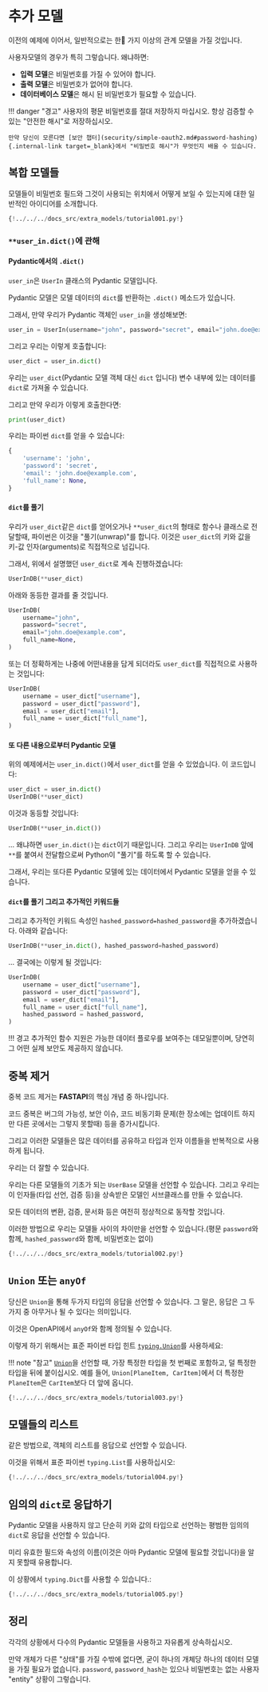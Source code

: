 # 추가 모델

이전의 예제에 이어서, 일반적으로는 한 가지 이상의 관계 모델을 가질 것입니다.

사용자모델의 경우가 특히 그렇습니다. 왜냐하면:

* **입력 모델**은 비밀번호를 가질 수 있어야 합니다.
* **출력 모델**은 비밀번호가 없어야 합니다.
* **데이터베이스 모델**은 해시 된 비밀번호가 필요할 수 있습니다.

!!! danger "경고"
    사용자의 평문 비밀번호를 절대 저장하지 마십시오. 항상 검증할 수 있는 "안전한 해시"로 저장하십시오.

    만약 당신이 모른다면 [보안 챕터](security/simple-oauth2.md#password-hashing){.internal-link target=_blank}에서 "비밀번호 해시"가 무엇인지 배울 수 있습니다.

## 복합 모델들

모델들이 비밀번호 필드와 그것이 사용되는 위치에서 어떻게 보일 수 있는지에 대한 일반적인 아이디어를 소개합니다.

```Python hl_lines="9  11  16  22  24  29-30  33-35  40-41"
{!../../../docs_src/extra_models/tutorial001.py!}
```

### `**user_in.dict()`에 관해

#### Pydantic에서의 `.dict()`

`user_in`은 `UserIn` 클래스의 Pydantic 모델입니다.

Pydantic 모델은 모델 데이터의 `dict`를 반환하는 `.dict()` 메소드가 있습니다.

그래서, 만약 우리가 Pydantic 객체인 `user_in`을 생성해보면:

```Python
user_in = UserIn(username="john", password="secret", email="john.doe@example.com")
```

그리고 우리는 이렇게 호출합니다:

```Python
user_dict = user_in.dict()
```

우리는 `user_dict`(Pydantic 모델 객체 대신 `dict` 입니다) 변수 내부에 있는 데이터를 `dict`로 가져올 수 있습니다.

그리고 만약 우리가 이렇게 호출한다면:

```Python
print(user_dict)
```

우리는 파이썬 `dict`를 얻을 수 있습니다:

```Python
{
    'username': 'john',
    'password': 'secret',
    'email': 'john.doe@example.com',
    'full_name': None,
}
```

#### `dict`를 풀기

우리가 `user_dict`같은 `dict`를 얻어오거나 `**user_dict`의 형태로 함수나 클래스로 전달할때, 파이썬은 이것을 "풀기(unwrap)"를 합니다. 이것은 `user_dict`의 키와 값을 키-값 인자(arguments)로 직접적으로 넘깁니다.

그래서, 위에서 설명했던 `user_dict`로 계속 진행하겠습니다:

```Python
UserInDB(**user_dict)
```

아래와 동등한 결과를 줄 것입니다.

```Python
UserInDB(
    username="john",
    password="secret",
    email="john.doe@example.com",
    full_name=None,
)
```

또는 더 정확하게는 나중에 어떤내용을 담게 되더라도 `user_dict`를 직접적으로 사용하는 것입니다:

```Python
UserInDB(
    username = user_dict["username"],
    password = user_dict["password"],
    email = user_dict["email"],
    full_name = user_dict["full_name"],
)
```

#### 또 다른 내용으로부터 Pydantic 모델

위의 예제에서는 `user_in.dict()`에서 `user_dict`를 얻을 수 있었습니다. 이 코드입니다:

```Python
user_dict = user_in.dict()
UserInDB(**user_dict)
```

이것과 동등할 것입니다:

```Python
UserInDB(**user_in.dict())
```

... 왜냐하면 `user_in.dict()`는 `dict`이기 때문입니다. 그리고 우리는 `UserInDB` 앞에 `**`를 붙여서 전달함으로써 Python이 "풀기"를 하도록 할 수 있습니다.

그래서, 우리는 또다른 Pydantic 모델에 있는 데이터에서 Pydantic 모델을 얻을 수 있습니다.

#### `dict`를 풀기 그리고 추가적인 키워드들

그리고 추가적인 키워드 속성인 `hashed_password=hashed_password`을 추가하겠습니다. 아래와 같습니다:

```Python
UserInDB(**user_in.dict(), hashed_password=hashed_password)
```

... 결국에는 이렇게 될 것입니다:

```Python
UserInDB(
    username = user_dict["username"],
    password = user_dict["password"],
    email = user_dict["email"],
    full_name = user_dict["full_name"],
    hashed_password = hashed_password,
)
```

!!! 경고
    추가적인 함수 지원은 가능한 데이터 플로우를 보여주는 데모일뿐이며, 당연히 그 어떤 실제 보안도 제공하지 않습니다.

## 중복 제거

중복 코드 제거는 **FASTAPI**의 핵심 개념 중 하나입니다.

코드 중복은 버그의 가능성, 보안 이슈, 코드 비동기화 문제(한 장소에는 업데이트 하지만 다른 곳에서는 그렇지 못할때) 등을 증가시킵니다.

그리고 이러한 모델들은 많은 데이터를 공유하고 타입과 인자 이름들을 반복적으로 사용하게 됩니다.

우리는 더 잘할 수 있습니다.

우리는 다른 모델들의 기초가 되는 `UserBase` 모델을 선언할 수 있습니다. 그리고 우리는 이 인자들(타입 선언, 검증 등)을 상속받은 모델인 서브클래스를 만들 수 있습니다.

모든 데이터의 변환, 검증, 문서화 등은 여전히 정상적으로 동작할 것입니다.

이러한 방법으로 우리는 모델들 사이의 차이만을 선언할 수 있습니다.(평문 `password`와 함께, `hashed_password`와 함께, 비밀번호는 없이)

```Python hl_lines="9  15-16  19-20  23-24"
{!../../../docs_src/extra_models/tutorial002.py!}
```

## `Union` 또는 `anyOf`

당신은 `Union`을 통해 두가지 타입의 응답을 선언할 수 있습니다. 그 말은, 응답은 그 두가지 중 아무거나 될 수 있다는 의미입니다.

이것은 OpenAPI에서 `anyOf`와 함께 정의될 수 있습니다.

이렇게 하기 위해서는 표준 파이썬 타입 힌트  <a href="https://docs.python.org/3/library/typing.html#typing.Union" class="external-link" target="_blank">`typing.Union`</a>를 사용하세요:

!!! note "참고"
    <a href="https://pydantic-docs.helpmanual.io/usage/types/#unions" class="external-link" target="_blank">`Union`</a>을 선언할 때, 가장 특정한 타입을 첫 번째로 포함하고, 덜 특정한 타입을 뒤에 붙이십시오. 예를 들어, `Union[PlaneItem, CarItem]`에서 더 특정한 `PlaneItem`은 `CarItem`보다 더 앞에 옵니다.

```Python hl_lines="1  14-15  18-20  33"
{!../../../docs_src/extra_models/tutorial003.py!}
```

## 모델들의 리스트

같은 방법으로, 객체의 리스트를 응답으로 선언할 수 있습니다.

이것을 위해서 표준 파이썬 `typing.List`를 사용하십시오:

```Python hl_lines="1  20"
{!../../../docs_src/extra_models/tutorial004.py!}
```

## 임의의 `dict`로 응답하기

Pydantic 모델을 사용하지 않고 단순히 키와 값의 타입으로 선언하는 평범한 임의의 `dict`로 응답을 선언할 수 있습니다.

미리 유효한 필드와 속성의 이름(이것은 아마 Pydantic 모델에 필요할 것입니다)을 알지 못할때 유용합니다.

이 상황에서 `typing.Dict`를 사용할 수 있습니다.:

```Python hl_lines="1  8"
{!../../../docs_src/extra_models/tutorial005.py!}
```

## 정리

각각의 상황에서 다수의 Pydantic 모델들을 사용하고 자유롭게 상속하십시오.

만약 개체가 다른 "상태"를 가질 수밖에 없다면, 굳이 하나의 개체당 하나의 데이터 모델을 가질 필요가 없습니다. `password`, `password_hash`는 있으나 비밀번호는 없는 사용자 "entity" 상황이 그렇습니다.